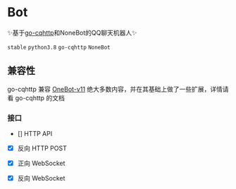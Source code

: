 # Bot
✨基于[go-cqhttp](https://github.com/Mrs4s/go-cqhttp)和NoneBot的QQ聊天机器人✨


`stable` `python3.8` `go-cqhttp` `NoneBot`
## 兼容性
go-cqhttp 兼容 [OneBot-v11](https://github.com/botuniverse/onebot-11) 绝大多数内容，并在其基础上做了一些扩展，详情请看 go-cqhttp 的文档
### 接口

- [] HTTP API
- [x] 反向 HTTP POST
- [x] 正向 WebSocket
- [x] 反向 WebSocket

